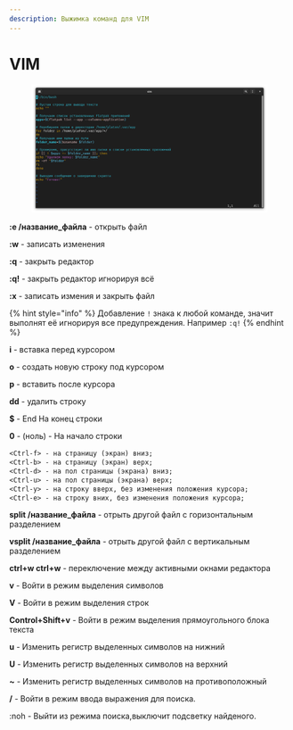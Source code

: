 ```yaml
---
description: Выжимка команд для VIM
---
```


# VIM

<figure><img src="../../../../.gitbook/assets/Снимок экрана от 2023-05-01 01-49-49.png" alt=""><figcaption></figcaption></figure>

**:e /название\_файла**              - открыть файл

**:w**                                          - записать изменения

**:q**                                            - закрыть редактор

**:q!**                                          - закрыть редактор игнорируя всё

**:x**                                            - записать измения и закрыть файл

{% hint style="info" %}
Добавление `!` знака к любой командe, значит выполнят её игнорируя все предупреждения. Например `:q!`
{% endhint %}

**i**                                            - вставка перед курсором

**o**                                            - создать новую строку под курсором

**p**                                              - вставить после курсора

**dd**                                             - удалить строку

**$**                                              - End На конец строки

**0** - (ноль)                                 - На начало строки

```
<Ctrl-f> - на страницу (экран) вниз;
<Ctrl-b> - на страницу (экран) верх;
<Ctrl-d> - на пол страницы (экрана) вниз;
<Ctrl-u> - на пол страницы (экрана) верх;
<Ctrl-y> - на строку вверх, без изменения положения курсора;
<Ctrl-e> - на строку вних, без изменения положения курсора;
```

**split /название\_файла**           - отрыть другой файл с горизонтальным разделением

**vsplit /название\_файла**         - отрыть другой файл с вертикальным разделением

**ctrl+w ctrl+w**                          - переключение между активными окнами редактора



**v**                                                - Войти в режим выделения символов

**V**                                               - Войти в режим выделения строк

**Control+Shift+v**                      - Войти в режим выделения прямоугольного блока текста

**u**                                                - Изменить регистр выделенных символов на нижний

**U**                                               - Изменить регистр выделенных символов на верхний

**\~**                                               - Изменить регистр выделенных символов на противоположный



**/**                                                 - Войти в режим ввода выражения для поиска.

:noh                                           - Выйти из режима поиска,выключит подсветку найденого.
